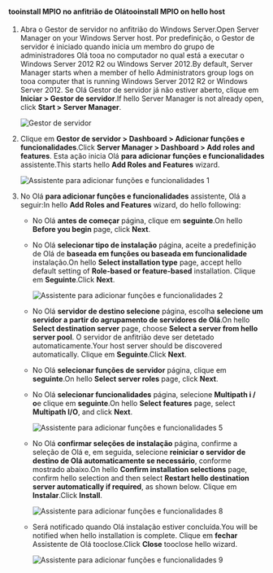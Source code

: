 #### <a name="tooinstall-mpio-on-hello-host"></a><span data-ttu-id="d006b-101">tooinstall MPIO no anfitrião de Olá</span><span class="sxs-lookup"><span data-stu-id="d006b-101">tooinstall MPIO on hello host</span></span>
1. <span data-ttu-id="d006b-102">Abra o Gestor de servidor no anfitrião do Windows Server.</span><span class="sxs-lookup"><span data-stu-id="d006b-102">Open Server Manager on your Windows Server host.</span></span> <span data-ttu-id="d006b-103">Por predefinição, o Gestor de servidor é iniciado quando inicia um membro do grupo de administradores Olá tooa no computador no qual está a executar o Windows Server 2012 R2 ou Windows Server 2012.</span><span class="sxs-lookup"><span data-stu-id="d006b-103">By default, Server Manager starts when a member of hello Administrators group logs on tooa computer that is running Windows Server 2012 R2 or Windows Server 2012.</span></span> <span data-ttu-id="d006b-104">Se Olá Gestor de servidor já não estiver aberto, clique em **Iniciar > Gestor de servidor**.</span><span class="sxs-lookup"><span data-stu-id="d006b-104">If hello Server Manager is not already open, click **Start > Server Manager**.</span></span>
   
    ![Gestor de servidor](./media/storsimple-install-mpio-windows-server/IC740997.png)
2. <span data-ttu-id="d006b-106">Clique em **Gestor de servidor > Dashboard > Adicionar funções e funcionalidades**.</span><span class="sxs-lookup"><span data-stu-id="d006b-106">Click **Server Manager > Dashboard > Add roles and features**.</span></span> <span data-ttu-id="d006b-107">Esta ação inicia Olá **para adicionar funções e funcionalidades** assistente.</span><span class="sxs-lookup"><span data-stu-id="d006b-107">This starts hello **Add Roles and Features** wizard.</span></span>
   
    ![Assistente para adicionar funções e funcionalidades 1](./media/storsimple-install-mpio-windows-server/IC740998.png)
3. <span data-ttu-id="d006b-109">No Olá **para adicionar funções e funcionalidades** assistente, Olá a seguir:</span><span class="sxs-lookup"><span data-stu-id="d006b-109">In hello **Add Roles and Features** wizard, do hello following:</span></span>
   
   * <span data-ttu-id="d006b-110">No Olá **antes de começar** página, clique em **seguinte**.</span><span class="sxs-lookup"><span data-stu-id="d006b-110">On hello **Before you begin** page, click **Next**.</span></span>
   * <span data-ttu-id="d006b-111">No Olá **selecionar tipo de instalação** página, aceite a predefinição de Olá de **baseada em funções ou baseada em funcionalidade** instalação.</span><span class="sxs-lookup"><span data-stu-id="d006b-111">On hello **Select installation type** page, accept hello default setting of **Role-based or feature-based** installation.</span></span> <span data-ttu-id="d006b-112">Clique em **Seguinte**.</span><span class="sxs-lookup"><span data-stu-id="d006b-112">Click **Next**.</span></span>
     
       ![Assistente para adicionar funções e funcionalidades 2](./media/storsimple-install-mpio-windows-server/IC740999.png)
   * <span data-ttu-id="d006b-114">No Olá **servidor de destino selecione** página, escolha **selecione um servidor a partir do agrupamento de servidores de Olá**.</span><span class="sxs-lookup"><span data-stu-id="d006b-114">On hello **Select destination server** page, choose **Select a server from hello server pool**.</span></span> <span data-ttu-id="d006b-115">O servidor de anfitrião deve ser detetado automaticamente.</span><span class="sxs-lookup"><span data-stu-id="d006b-115">Your host server should be discovered automatically.</span></span> <span data-ttu-id="d006b-116">Clique em **Seguinte**.</span><span class="sxs-lookup"><span data-stu-id="d006b-116">Click **Next**.</span></span>
   * <span data-ttu-id="d006b-117">No Olá **selecionar funções de servidor** página, clique em **seguinte**.</span><span class="sxs-lookup"><span data-stu-id="d006b-117">On hello **Select server roles** page, click **Next**.</span></span>
   * <span data-ttu-id="d006b-118">No Olá **selecionar funcionalidades** página, selecione **Multipath i / o**e clique em **seguinte**.</span><span class="sxs-lookup"><span data-stu-id="d006b-118">On hello **Select features** page, select **Multipath I/O**, and click **Next**.</span></span>
     
       ![Assistente para adicionar funções e funcionalidades 5](./media/storsimple-install-mpio-windows-server/IC741000.png)
   * <span data-ttu-id="d006b-120">No Olá **confirmar seleções de instalação** página, confirme a seleção de Olá e, em seguida, selecione **reiniciar o servidor de destino de Olá automaticamente se necessário**, conforme mostrado abaixo.</span><span class="sxs-lookup"><span data-stu-id="d006b-120">On hello **Confirm installation selections** page, confirm hello selection and then select **Restart hello destination server automatically if required**, as shown below.</span></span> <span data-ttu-id="d006b-121">Clique em **Instalar**.</span><span class="sxs-lookup"><span data-stu-id="d006b-121">Click **Install**.</span></span>
     
       ![Assistente para adicionar funções e funcionalidades 8](./media/storsimple-install-mpio-windows-server/IC741001.png)
   * <span data-ttu-id="d006b-123">Será notificado quando Olá instalação estiver concluída.</span><span class="sxs-lookup"><span data-stu-id="d006b-123">You will be notified when hello installation is complete.</span></span> <span data-ttu-id="d006b-124">Clique em **fechar** Assistente de Olá tooclose.</span><span class="sxs-lookup"><span data-stu-id="d006b-124">Click **Close** tooclose hello wizard.</span></span>
     
       ![Assistente para adicionar funções e funcionalidades 9](./media/storsimple-install-mpio-windows-server/IC741002.png)

